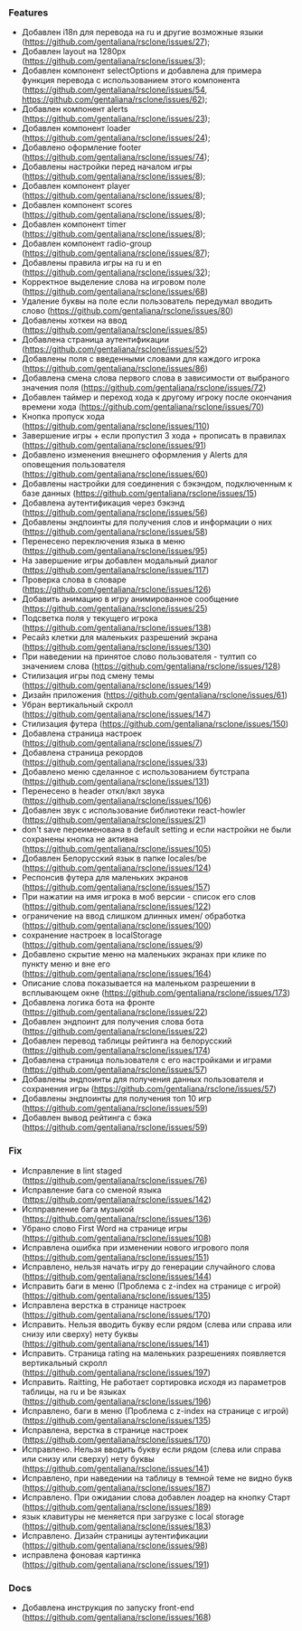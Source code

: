 ### Features

- Добавлен i18n для перевода на ru и другие возможные языки (https://github.com/gentaliana/rsclone/issues/27);
- Добавлен layout на 1280px (https://github.com/gentaliana/rsclone/issues/3);
- Добавлен компонент selectOptions и добавлена для примера функция перевода с использованием этого компонента (https://github.com/gentaliana/rsclone/issues/54, https://github.com/gentaliana/rsclone/issues/62);
- Добавлен компонент alerts (https://github.com/gentaliana/rsclone/issues/23);
- Добавлен компонент loader (https://github.com/gentaliana/rsclone/issues/24);
- Добавлено оформление footer (https://github.com/gentaliana/rsclone/issues/74);
- Добавлены настройки перед началом игры (https://github.com/gentaliana/rsclone/issues/8);
- Добавлен компонент player (https://github.com/gentaliana/rsclone/issues/8);
- Добавлен компонент scores (https://github.com/gentaliana/rsclone/issues/8);
- Добавлен компонент timer (https://github.com/gentaliana/rsclone/issues/8);
- Добавлен компонент radio-group (https://github.com/gentaliana/rsclone/issues/87);
- Добавлены правила игры на ru и en (https://github.com/gentaliana/rsclone/issues/32);
- Корректное выделение слова на игровом поле (https://github.com/gentaliana/rsclone/issues/68)
- Удаление буквы на поле если пользователь передумал вводить слово (https://github.com/gentaliana/rsclone/issues/80)
- Добавлены хоткеи на ввод (https://github.com/gentaliana/rsclone/issues/85)
- Добавлена страница аутентификации (https://github.com/gentaliana/rsclone/issues/52)
- Добавлены поля с введенными словами для каждого игрока (https://github.com/gentaliana/rsclone/issues/86)
- Добавлена смена слова первого слова в зависимости от выбраного значения поля (https://github.com/gentaliana/rsclone/issues/72)
- Добавлен таймер и переход хода к другому игроку после окончания времени хода (https://github.com/gentaliana/rsclone/issues/70)
- Кнопка пропуск хода (https://github.com/gentaliana/rsclone/issues/110)
- Завершение игры + если пропустил 3 хода + прописать в правилах (https://github.com/gentaliana/rsclone/issues/91)
- Добавлено изменения внешнего оформления у Alerts для оповещения пользователя (https://github.com/gentaliana/rsclone/issues/60)
- Добавлены настройки для соединения с бэкэндом, подключенным к базе данных (https://github.com/gentaliana/rsclone/issues/15)
- Добавлена аутентификация через бэкэнд (https://github.com/gentaliana/rsclone/issues/56)
- Добавлены эндпоинты для получения слов и информации о них (https://github.com/gentaliana/rsclone/issues/58)
- Перенесено переключения языка в меню (https://github.com/gentaliana/rsclone/issues/95)
- На завершение игры добавлен модальный диалог (https://github.com/gentaliana/rsclone/issues/117)
- Проверка слова в словаре (https://github.com/gentaliana/rsclone/issues/126)
- Добавить анимацию в игру анимированное сообщение (https://github.com/gentaliana/rsclone/issues/25)
- Подсветка поля у текущего игрока (https://github.com/gentaliana/rsclone/issues/138)
- Ресайз клетки для маленьких разрешений экрана (https://github.com/gentaliana/rsclone/issues/130)
- При наведении на принятое слово пользователя - тултип со значением слова (https://github.com/gentaliana/rsclone/issues/128)
- Стилизация игры под смену темы (https://github.com/gentaliana/rsclone/issues/149)
- Дизайн приложения (https://github.com/gentaliana/rsclone/issues/61)
- Убран вертикальный скролл (https://github.com/gentaliana/rsclone/issues/147)
- Стилизация футера (https://github.com/gentaliana/rsclone/issues/150)
- Добавлена страница настроек (https://github.com/gentaliana/rsclone/issues/7)
- Добавлена страница рекордов (https://github.com/gentaliana/rsclone/issues/33)
- Добавлено меню сделанное с использованием бутстрапа (https://github.com/gentaliana/rsclone/issues/131)
- Перенесено в header откл/вкл звука (https://github.com/gentaliana/rsclone/issues/106)
- Добавлен звук с использование библиотеки react-howler (https://github.com/gentaliana/rsclone/issues/21)
- don't save переименована в default setting и если настройки не были сохранены кнопка не активна (https://github.com/gentaliana/rsclone/issues/105)
- Добавлен Белорусский язык в папке locales/be (https://github.com/gentaliana/rsclone/issues/124)
- Респонсив футера для маленьких экранов (https://github.com/gentaliana/rsclone/issues/157)
- При нажатии на имя игрока в моб версии - список его слов (https://github.com/gentaliana/rsclone/issues/122)
- ограничение на ввод слишком длинных имен/ обработка (https://github.com/gentaliana/rsclone/issues/100)
- сохранение настроек в localStorage (https://github.com/gentaliana/rsclone/issues/9)
- Добавлено скрытие меню на маленьких экранах при клике по пункту меню и вне его (https://github.com/gentaliana/rsclone/issues/164)
- Описание слова показывается на маленьком разрешении в всплывающем окне (https://github.com/gentaliana/rsclone/issues/173)
- Добавлена логика бота на фронте (https://github.com/gentaliana/rsclone/issues/22)
- Добавлен эндпоинт для получения слова бота (https://github.com/gentaliana/rsclone/issues/22)
- Добавлен перевод таблицы рейтинга на белорусский (https://github.com/gentaliana/rsclone/issues/174)
- Добавлена страница пользователя с его настройками и играми (https://github.com/gentaliana/rsclone/issues/57)
- Добавлены эндпоинты для получения данных пользователя и сохранения игры (https://github.com/gentaliana/rsclone/issues/57)
- Добавлены эндпоинты для получения топ 10 игр (https://github.com/gentaliana/rsclone/issues/59)
- Добавлен вывод рейтинга с бэка (https://github.com/gentaliana/rsclone/issues/59)

### Fix

- Исправление в lint staged (https://github.com/gentaliana/rsclone/issues/76)
- Исправление бага со сменой языка (https://github.com/gentaliana/rsclone/issues/142)
- Испправление бага музыкой (https://github.com/gentaliana/rsclone/issues/136)
- Убрано слово First Word на странице игры (https://github.com/gentaliana/rsclone/issues/108)
- Исправлена ошибка при изменении нового игрового поля (https://github.com/gentaliana/rsclone/issues/151)
- Исправлено, нельзя начать игру до генерации случайного слова (https://github.com/gentaliana/rsclone/issues/144)
- Исправить баги в меню (Проблема c z-index на странице с игрой) (https://github.com/gentaliana/rsclone/issues/135)
- Исправлена верстка в странице настроек (https://github.com/gentaliana/rsclone/issues/170)
- Исправить. Нельзя вводить букву если рядом (слева или справа или снизу или сверху) нету буквы (https://github.com/gentaliana/rsclone/issues/141)
- Исправить. Страница rating на маленьких разрешениях появляется вертикальный скролл (https://github.com/gentaliana/rsclone/issues/197)
- Исправить. Raitting, Не работает сортировка исходя из параметров таблицы, на ru и be языках (https://github.com/gentaliana/rsclone/issues/196)
- Исправлено, баги в меню (Проблема c z-index на странице с игрой) (https://github.com/gentaliana/rsclone/issues/135)
- Исправлена, верстка в странице настроек (https://github.com/gentaliana/rsclone/issues/170)
- Исправлено. Нельзя вводить букву если рядом (слева или справа или снизу или сверху) нету буквы (https://github.com/gentaliana/rsclone/issues/141)
- Исправлено, при наведении на таблицу в темной теме не видно букв (https://github.com/gentaliana/rsclone/issues/187)
- Исправлено. При ожидании слова добавлен лоадер на кнопку Старт (https://github.com/gentaliana/rsclone/issues/189)
- язык клавитуры не меняется при загрузке с local storage (https://github.com/gentaliana/rsclone/issues/183)
- Исправлено. Дизайн страницы аутентификации (https://github.com/gentaliana/rsclone/issues/98)
- исправлена фоновая картинка (https://github.com/gentaliana/rsclone/issues/191)

### Docs

- Добавлена инструкция по запуску front-end (https://github.com/gentaliana/rsclone/issues/168)
